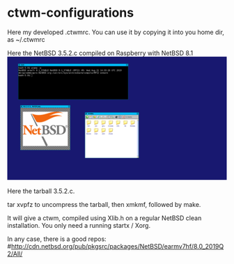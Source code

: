 # ctwm-configurations

Here my developed .ctwmrc.
You can use it by copying it into you home dir, as  ~/.ctwmrc 

Here the NetBSD 3.5.2.c compiled on Raspberry with NetBSD 8.1
![](https://raw.githubusercontent.com/spartrekus/ctwm-configurations/master/ctwm-3.5.2c-compiled-netbsd.png)

Here the tarball 3.5.2.c.

tar xvpfz to uncompress the tarball,
then  xmkmf, followed by make. 

It will give a ctwm, compiled using Xlib.h on a regular NetBSD clean installation. 
You only need a running startx / Xorg.


In any case, there is a good repos:
#http://cdn.netbsd.org/pub/pkgsrc/packages/NetBSD/earmv7hf/8.0_2019Q2/All/

